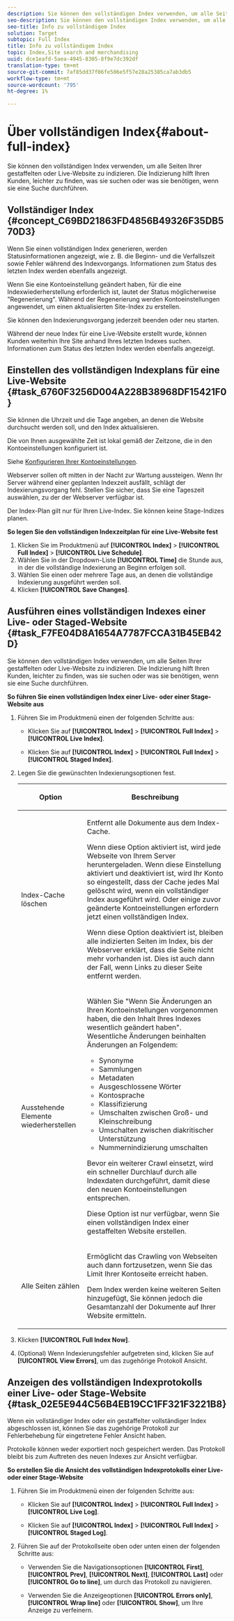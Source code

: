 ```yaml
---
description: Sie können den vollständigen Index verwenden, um alle Seiten Ihrer gestaffelten oder Live-Website zu indizieren. Die Indizierung hilft Ihren Kunden, leichter zu finden, was sie suchen oder was sie benötigen, wenn sie eine Suche durchführen.
seo-description: Sie können den vollständigen Index verwenden, um alle Seiten Ihrer gestaffelten oder Live-Website zu indizieren. Die Indizierung hilft Ihren Kunden, leichter zu finden, was sie suchen oder was sie benötigen, wenn sie eine Suche durchführen.
seo-title: Info zu vollständigem Index
solution: Target
subtopic: Full Index
title: Info zu vollständigem Index
topic: Index,Site search and merchandising
uuid: dce1eafd-5aea-4945-8305-8f9e7dc392df
translation-type: tm+mt
source-git-commit: 7af85dd37f06fe506e5f57e28a25385ca7ab3db5
workflow-type: tm+mt
source-wordcount: '795'
ht-degree: 1%

---
```



# Über vollständigen Index{#about-full-index}

Sie können den vollständigen Index verwenden, um alle Seiten Ihrer gestaffelten oder Live-Website zu indizieren. Die Indizierung hilft Ihren Kunden, leichter zu finden, was sie suchen oder was sie benötigen, wenn sie eine Suche durchführen.

## Vollständiger Index {#concept_C69BD21863FD4856B49326F35DB570D3}

Wenn Sie einen vollständigen Index generieren, werden Statusinformationen angezeigt, wie z. B. die Beginn- und die Verfallszeit sowie Fehler während des Indexvorgangs. Informationen zum Status des letzten Index werden ebenfalls angezeigt.

Wenn Sie eine Kontoeinstellung geändert haben, für die eine Indexwiederherstellung erforderlich ist, lautet der Status möglicherweise &quot;Regenerierung&quot;. Während der Regenerierung werden Kontoeinstellungen angewendet, um einen aktualisierten Site-Index zu erstellen.

Sie können den Indexierungsvorgang jederzeit beenden oder neu starten.

Während der neue Index für eine Live-Website erstellt wurde, können Kunden weiterhin Ihre Site anhand Ihres letzten Indexes suchen. Informationen zum Status des letzten Index werden ebenfalls angezeigt.

## Einstellen des vollständigen Indexplans für eine Live-Website {#task_6760F3256D004A228B38968DF15421F0}

Sie können die Uhrzeit und die Tage angeben, an denen die Website durchsucht werden soll, und den Index aktualisieren.

Die von Ihnen ausgewählte Zeit ist lokal gemäß der Zeitzone, die in den Kontoeinstellungen konfiguriert ist.

Siehe [Konfigurieren Ihrer Kontoeinstellungen](../c-about-settings-menu/c-about-account-options-menu.md#task_80A38D0C8E4F453395BD67B81E4B45D9).

Webserver sollen oft mitten in der Nacht zur Wartung aussteigen. Wenn Ihr Server während einer geplanten Indexzeit ausfällt, schlägt der Indexierungsvorgang fehl. Stellen Sie sicher, dass Sie eine Tageszeit auswählen, zu der der Webserver verfügbar ist.

Der Index-Plan gilt nur für Ihren Live-Index. Sie können keine Stage-Indizes planen.

**So legen Sie den vollständigen Indexzeitplan für eine Live-Website fest**

1. Klicken Sie im Produktmenü auf **[!UICONTROL Index]** > **[!UICONTROL Full Index]** > **[!UICONTROL Live Schedule]**.
1. Wählen Sie in der Dropdown-Liste **[!UICONTROL Time]** die Stunde aus, in der die vollständige Indexierung an Beginn erfolgen soll.
1. Wählen Sie einen oder mehrere Tage aus, an denen die vollständige Indexierung ausgeführt werden soll.
1. Klicken **[!UICONTROL Save Changes]**.

## Ausführen eines vollständigen Indexes einer Live- oder Staged-Website {#task_F7FE04D8A1654A7787FCCA31B45EB42D}

Sie können den vollständigen Index verwenden, um alle Seiten Ihrer gestaffelten oder Live-Website zu indizieren. Die Indizierung hilft Ihren Kunden, leichter zu finden, was sie suchen oder was sie benötigen, wenn sie eine Suche durchführen.

**So führen Sie einen vollständigen Index einer Live- oder einer Stage-Website aus**

1. Führen Sie im Produktmenü einen der folgenden Schritte aus:

   * Klicken Sie auf **[!UICONTROL Index]** > **[!UICONTROL Full Index]** > **[!UICONTROL Live Index]**.

   * Klicken Sie auf **[!UICONTROL Index]** > **[!UICONTROL Full Index]** > **[!UICONTROL Staged Index]**.

1. Legen Sie die gewünschten Indexierungsoptionen fest.

   <table> 
    <thead> 
    <tr> 
    <th colname="col1" class="entry"> <p>Option </p> </th> 
    <th colname="col2" class="entry"> <p>Beschreibung </p> </th> 
    </tr> 
    </thead>
    <tbody> 
    <tr> 
    <td colname="col1"> <p>Index-Cache löschen </p> </td> 
    <td colname="col2"> <p>Entfernt alle Dokumente aus dem Index-Cache. </p> <p>Wenn diese Option aktiviert ist, wird jede Webseite von Ihrem Server heruntergeladen. Wenn diese Einstellung aktiviert und deaktiviert ist, wird Ihr Konto so eingestellt, dass der Cache jedes Mal gelöscht wird, wenn ein vollständiger Index ausgeführt wird. Oder einige zuvor geänderte Kontoeinstellungen erfordern jetzt einen vollständigen Index. </p> <p>Wenn diese Option deaktiviert ist, bleiben alle indizierten Seiten im Index, bis der Webserver erklärt, dass die Seite nicht mehr vorhanden ist. Dies ist auch dann der Fall, wenn Links zu dieser Seite entfernt werden. </p> </td> 
    </tr> 
    <tr> 
    <td colname="col1"> <p>Ausstehende Elemente wiederherstellen </p> </td> 
    <td colname="col2"> <p>Wählen Sie "Wenn Sie Änderungen an Ihren Kontoeinstellungen vorgenommen haben, die den Inhalt Ihres Indexes wesentlich geändert haben". Wesentliche Änderungen beinhalten Änderungen an Folgendem: 
    <ul id="ul_4EB8FF692FEB47BBB9A64D61299380D1"> 
    <li id="li_7CF8D286512F4210BEA3DB9F0EFA097A">Synonyme </li> 
    <li id="li_8178ABC342BB4365B3927E20433756E3">Sammlungen </li> 
    <li id="li_57C8BD06BFA64AFAA2C9EF2CC59520EF">Metadaten </li> 
    <li id="li_C4B6A7DA023B4A43991D03EC592170C9">Ausgeschlossene Wörter </li> 
    <li id="li_9E0AD4B6DDC24A5A8FB5C2C1CCD5348A">Kontosprache </li> 
    <li id="li_338F107547DF48AAA0EF90F4AD8664A5">Klassifizierung </li> 
    <li id="li_7F49B86D94974E79AAD381A64A1400F2">Umschalten zwischen Groß- und Kleinschreibung </li> 
    <li id="li_E8FE6EE240A840AC826ADF4294AAC6F6">Umschalten zwischen diakritischer Unterstützung </li> 
    <li id="li_51763D482DCB4ED0972966F492B8C0F2">Nummernindizierung umschalten </li> 
    </ul> </p> <p>Bevor ein weiterer Crawl einsetzt, wird ein schneller Durchlauf durch alle Indexdaten durchgeführt, damit diese den neuen Kontoeinstellungen entsprechen. </p> <p>Diese Option ist nur verfügbar, wenn Sie einen vollständigen Index einer gestaffelten Website erstellen. </p> </td> 
    </tr> 
    <tr> 
    <td colname="col1"> <p>Alle Seiten zählen </p> </td> 
    <td colname="col2"> <p>Ermöglicht das Crawling von Webseiten auch dann fortzusetzen, wenn Sie das Limit Ihrer Kontoseite erreicht haben. </p> <p>Dem Index werden keine weiteren Seiten hinzugefügt, Sie können jedoch die Gesamtanzahl der Dokumente auf Ihrer Website ermitteln. </p> </td> 
    </tr> 
    </tbody> 
    </table>

1. Klicken **[!UICONTROL Full Index Now]**.
1. (Optional) Wenn Indexierungsfehler aufgetreten sind, klicken Sie auf **[!UICONTROL View Errors]**, um das zugehörige Protokoll Ansicht.

## Anzeigen des vollständigen Indexprotokolls einer Live- oder Stage-Website {#task_02E5E944C56B4EB19CC1FF321F3221B8}

Wenn ein vollständiger Index oder ein gestaffelter vollständiger Index abgeschlossen ist, können Sie das zugehörige Protokoll zur Fehlerbehebung für eingetretene Fehler Ansicht haben.

Protokolle können weder exportiert noch gespeichert werden. Das Protokoll bleibt bis zum Auftreten des neuen Indexes zur Ansicht verfügbar.

**So erstellen Sie die Ansicht des vollständigen Indexprotokolls einer Live- oder einer Stage-Website**

1. Führen Sie im Produktmenü einen der folgenden Schritte aus:

   * Klicken Sie auf **[!UICONTROL Index]** > **[!UICONTROL Full Index]** > **[!UICONTROL Live Log]**.

   * Klicken Sie auf **[!UICONTROL Index]** > **[!UICONTROL Full Index]** > **[!UICONTROL Staged Log]**.

1. Führen Sie auf der Protokollseite oben oder unten einen der folgenden Schritte aus:

   * Verwenden Sie die Navigationsoptionen **[!UICONTROL First]**, **[!UICONTROL Prev]**, **[!UICONTROL Next]**, **[!UICONTROL Last]** oder **[!UICONTROL Go to line]**, um durch das Protokoll zu navigieren.

   * Verwenden Sie die Anzeigeoptionen **[!UICONTROL Errors only]**, **[!UICONTROL Wrap line]** oder **[!UICONTROL Show]**, um Ihre Anzeige zu verfeinern.

